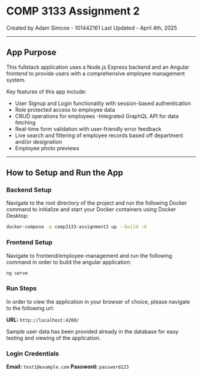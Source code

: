 # COMP 3133 Assignment 2
Created by Adam Simcoe - 101442161
Last Updated - April 4th, 2025

---

## App Purpose
This fullstack application uses a Node.js Express backend and an Angular frontend to provide users with a comprehensive employee management system.

Key features of this app include:

- User Signup and Login functionality with session-based authentication
- Role protected access to employee data
- CRUD operations for employees
-Integrated GraphQL API for data fetching
- Real-time form validation with user-friendly error feedback
- Live search and filtering of employee records based off department and/or designation
- Employee photo previews


---


## How to Setup and Run the App

### Backend Setup
Navigate to the root directory of the project and run the following Docker command to initialize and start your Docker containers using Docker Desktop:

```bash
docker-compose -p comp3133-assignment2 up --build -d
```

### Frontend Setup
Navigate to frontend/employee-management and run the following command in order to build the angular application:

```bash
ng serve
```

### Run Steps
In order to view the application in your browser of choice, please navigate to the following url:

**URL:** `http://localhost:4200/`

Sample user data has been provided already in the database for easy testing and viewing of the application.

### Login Credentials

**Email:** `test1@example.com`
**Password:** `password123`